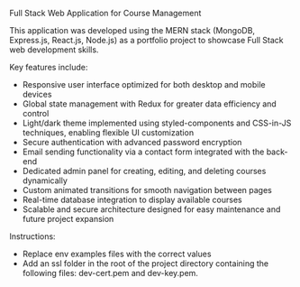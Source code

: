 Full Stack Web Application for Course Management

This application was developed using the MERN stack (MongoDB, Express.js, React.js, Node.js) as a portfolio project to showcase Full Stack web development skills.

Key features include:
- Responsive user interface optimized for both desktop and mobile devices
- Global state management with Redux for greater data efficiency and control
- Light/dark theme implemented using styled-components and CSS-in-JS techniques, enabling flexible UI customization
- Secure authentication with advanced password encryption
- Email sending functionality via a contact form integrated with the back-end
- Dedicated admin panel for creating, editing, and deleting courses dynamically
- Custom animated transitions for smooth navigation between pages
- Real-time database integration to display available courses
- Scalable and secure architecture designed for easy maintenance and future project expansion

Instructions:
- Replace env examples files with the correct values
- Add an ssl folder in the root of the project directory containing the following files: dev-cert.pem and dev-key.pem.
